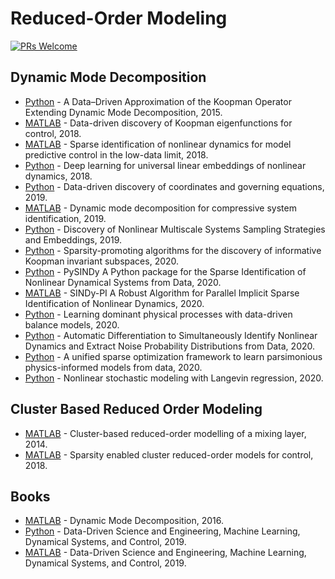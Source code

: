 # Reduced-Order Modeling

[![PRs Welcome](https://img.shields.io/badge/PRs-welcome-brightgreen.svg?style=flat-square)](http://makeapullrequest.com)



## Dynamic Mode Decomposition

* [Python](https://github.com/dynamicslab/pykoopman) - A Data–Driven Approximation of the Koopman Operator Extending Dynamic Mode Decomposition, 2015.
* [MATLAB](https://github.com/eurika-kaiser/KRONIC) - Data-driven discovery of Koopman eigenfunctions for control, 2018.
* [MATLAB](https://github.com/eurika-kaiser/SINDY-MPC) - Sparse identification of nonlinear dynamics for model predictive control in the low-data limit, 2018.
* [Python](https://github.com/BethanyL/DeepKoopman) - Deep learning for universal linear embeddings of nonlinear dynamics, 2018.
* [Python](https://github.com/kpchamp/SindyAutoencoders) - Data-driven discovery of coordinates and governing equations, 2019.
* [MATLAB](https://github.com/eurika-kaiser/cDMDc) - Dynamic mode decomposition for compressive system identification, 2019.
* [Python](https://github.com/kpchamp/MultiscaleDiscovery) - Discovery of Nonlinear Multiscale Systems Sampling Strategies and Embeddings, 2019.
* [Python](https://github.com/pswpswpsw/SKDMD) - Sparsity-promoting algorithms for the discovery of informative Koopman invariant subspaces, 2020.
* [Python](https://github.com/dynamicslab/pysindy) - PySINDy A Python package for the Sparse Identification of Nonlinear Dynamical Systems from Data, 2020.
* [MATLAB](https://github.com/dynamicslab/SINDy-PI) - SINDy-PI A Robust Algorithm for Parallel Implicit Sparse Identification of Nonlinear Dynamics, 2020.
* [Python](https://github.com/dynamicslab/dominant-balance) - Learning dominant physical processes with data-driven balance models, 2020.
* [Python](https://github.com/dynamicslab/modified-SINDy) - Automatic Differentiation to Simultaneously Identify Nonlinear Dynamics and Extract Noise Probability Distributions from Data, 2020.
* [Python](https://github.com/kpchamp/SINDySR3) - A unified sparse optimization framework to learn parsimonious physics-informed models from data, 2020.
* [Python](https://github.com/dynamicslab/langevin-regression) - Nonlinear stochastic modeling with Langevin regression, 2020.


## Cluster Based Reduced Order Modeling
* [MATLAB](https://github.com/eurika-kaiser/matCROM) - Cluster-based reduced-order modelling of a mixing layer, 2014.
* [MATLAB](https://github.com/eurika-kaiser/sparseCROM) - Sparsity enabled cluster reduced-order models for control, 2018.


## Books
* [MATLAB](http://www.dmdbook.com/) - Dynamic Mode Decomposition, 2016.
* [Python](https://github.com/dynamicslab/databook_python) - Data-Driven Science and Engineering, Machine Learning, Dynamical Systems, and Control, 2019.
* [MATLAB](https://github.com/dynamicslab/databook_matlab) - Data-Driven Science and Engineering, Machine Learning, Dynamical Systems, and Control, 2019.